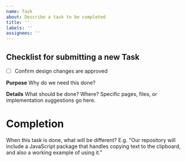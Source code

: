 ```yaml
---
name: Task
about: Describe a task to be completed
title: ''
labels: ''
assignees: ''
---
```


## Checklist for submitting a new Task

- [ ] Confirm design changes are approved

**Purpose**
Why do we need this done?

**Details**
What should be done?  Where?  Specific pages, files, or implementation suggestions go here.

# Completion
When this task is done, what will be different?  E.g. "Our repository will include a JavaScript package that handles copying text to the clipboard, and also a working example of using it."
